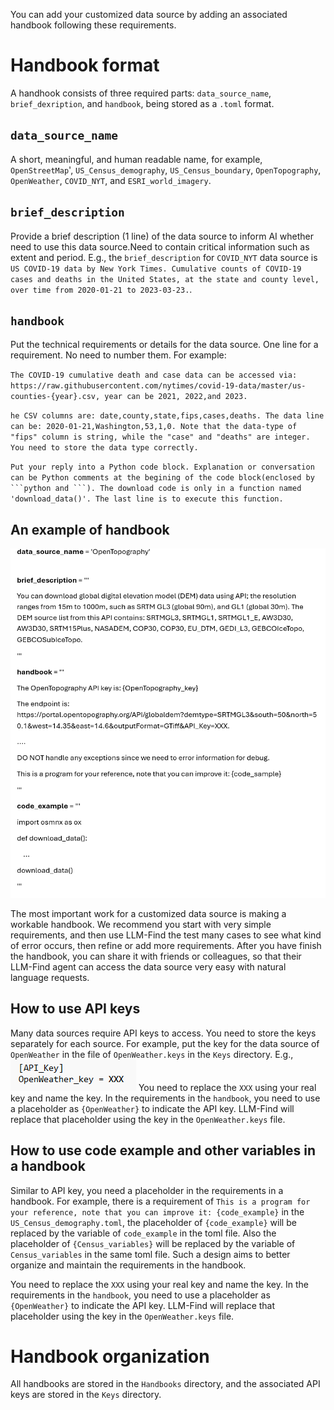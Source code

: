 You can add your customized data source by adding an associated handbook following these requirements.

# Handbook format

A handhook consists of three required parts: `data_source_name`, `brief_dexription`, and `handbook`, being stored as a `.toml` format.

## `data_source_name`
A short, meaningful, and human readable name, for example, `OpenStreetMap`', `US_Census_demography`, `US_Census_boundary`, `OpenTopography`, `OpenWeather`, `COVID_NYT`, and `ESRI_world_imagery`. 

## `brief_description`
Provide a brief description (1 line) of the data source to inform AI whether need to use this data source.Need to contain critical information such as extent and period. E.g., the `brief_description` for `COVID_NYT` data source is `US COVID-19 data by New York Times. Cumulative counts of COVID-19 cases and deaths in the United States, at the state and county level, over time from 2020-01-21 to 2023-03-23.`.

## `handbook`
Put the technical requirements or details for the data source. One line for a requirement. No need to number them. For example: 

`The COVID-19 cumulative death and case data can be accessed via: https://raw.githubusercontent.com/nytimes/covid-19-data/master/us-counties-{year}.csv, year can be 2021, 2022,and 2023.`

`he CSV columns are: date,county,state,fips,cases,deaths. The data line can be: 2020-01-21,Washington,53,1,0. Note that the data-type of "fips" column is string, while the "case" and "deaths" are integer. You need to store the data type correctly. `

`Put your reply into a Python code block. Explanation or conversation can be Python comments at the begining of the code block(enclosed by ```python and ```). The download code is only in a function named 'download_data()'. The last line is to execute this function.`

## An example of handbook
![img.png](handbook_example.png)

The most important work for a customized data source is making a workable handbook. We recommend you start with very simple requirements, and then use LLM-Find the test many cases to see what kind of error occurs, then refine or add more requirements. After you have finish the handbook, you can share it with friends or colleagues, so that their LLM-Find agent can access the data source very easy with natural language requests. 

## How to use API keys
Many data sources require API keys  to access. You need to store the keys separately for each source. For example, put the key for the data source of `OpenWeather` in the file of `OpenWeather.keys` in the `Keys` directory. E.g.,
![img.png](API_key.png)
You need to replace the `XXX` using your real key and name the key. In the requirements in the `handbook`, you need to use a placeholder as `{OpenWeather}` to indicate the API key. LLM-Find will replace that placeholder using the key in the `OpenWeather.keys` file. 

## How to use code example and other variables in a handbook
Similar to API key, you need a placeholder in the requirements in a handbook. For example, there is a requirement of `This is a program for your reference, note that you can improve it: {code_example}` in the `US_Census_demography.toml`, the placeholder of `{code_example}` will be replaced by the variable of `code_example` in the toml file. Also the placeholder of `{Census_variables}` will be replaced by the variable of `Census_variables` in the same toml file. Such a design aims to better organize and maintain the requirements in the handbook.

You need to replace the `XXX` using your real key and name the key. In the requirements in the `handbook`, you need to use a placeholder as `{OpenWeather}` to indicate the API key. LLM-Find will replace that placeholder using the key in the `OpenWeather.keys` file.  


# Handbook organization
All handbooks are stored in the `Handbooks` directory, and the associated API keys are stored in the `Keys` directory. 


